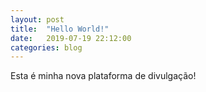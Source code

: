 ```yaml
---
layout: post
title:  "Hello World!"
date:   2019-07-19 22:12:00
categories: blog
---
```

Esta é minha nova plataforma de divulgação!